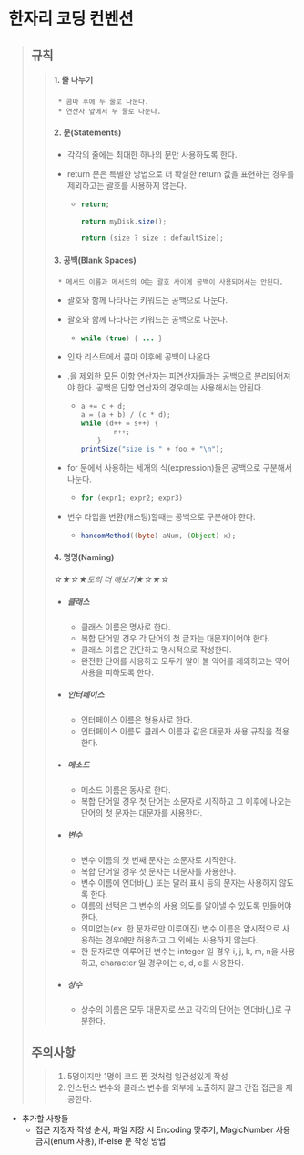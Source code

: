 # 한자리 코딩 컨벤션

> ## 규칙
>
> > #### 1. 줄 나누기
> >
> > 	 * 콤마 후에 두 줄로 나눈다.
> > 	 * 연산자 앞에서 두 줄로 나눈다.
> >
> > 
> >
> > #### 2. 문(Statements)
> >
> >  * 각각의 줄에는 최대한 하나의 문만 사용하도록 한다.
> >
> >  * return 문은 특별한 방법으로 더 확실한 return 값을 표현하는 경우를 제외하고는 괄호를 사용하지 않는다.
> >
> >     * ```java
> >       return;
> >             
> >       return myDisk.size();
> >             
> >       return (size ? size : defaultSize);
> >       ```
> >
> > 
> >
> > #### 3. 공백(Blank Spaces)
> >
> > 	 * 메서드 이름과 메서드의 여는 괄호 사이에 공백이 사용되어서는 안된다.
> >  * 괄호와 함께 나타나는 키워드는 공백으로 나눈다.
> >  * 괄호와 함께 나타나는 키워드는 공백으로 나눈다.
> >
> >     * ```java
> >       while (true) { ... }
> >       ```
> >
> >  * 인자 리스트에서 콤마 이후에 공백이 나온다.
> >
> >  * .을 제외한 모든 이항 연산자는 피연산자들과는 공백으로 분리되어져야 한다. 공백은 단항 연산자의 경우에는 사용해서는 안된다.
> >
> >     * ```java
> >       a += c + d;
> >       a = (a + b) / (c * d);
> >       while (d++ = s++) {
> >               n++;
> >           }
> >       printSize("size is " + foo + "\n");
> >       ```
> >
> >  * for 문에서 사용하는 세개의 식(expression)들은 공백으로 구분해서 나눈다.
> >
> >     * ```java
> >       for (expr1; expr2; expr3)
> >       ```
> >
> >  * 변수 타입을 변환(캐스팅)할때는 공백으로 구분해야 한다.
> >
> >     * ```java
> >       hancomMethod((byte) aNum, (Object) x);
> >       ```
> >
> > 
> >
> > #### 4. 명명(Naming)
> >
> > *☆★☆★토의 더 해보기★☆★☆*
> >
> > * ##### 클래스
> >
> >    * 클래스 이름은 명사로 한다.
> >    * 복합 단어일 경우 각 단어의 첫 글자는 대문자이어야 한다.
> >    * 클래스 이름은 간단하고 명시적으로 작성한다.
> >    * 완전한 단어를 사용하고 모두가 알아 볼 약어를 제외하고는 약어 사용을 피하도록 한다.
> >
> > * ##### 인터페이스
> >
> >    * 인터페이스 이름은 형용사로 한다.
> >    * 인터페이스 이름도 클래스 이름과 같은 대문자 사용 규칙을 적용한다.
> >
> > * ##### 메소드
> >
> >    * 메소드 이름은 동사로 한다.
> >    * 복합 단어일 경우 첫 단어는 소문자로 시작하고 그 이후에 나오는 단어의 첫 문자는 대문자를 사용한다.
> >
> > * ##### 변수
> >
> >    * 변수 이름의 첫 번째 문자는 소문자로 시작한다.
> >    * 복합 단어일 경우 첫 문자는 대문자를 사용한다.
> >    * 변수 이름에 언더바(_) 또는 달러 표시 등의 문자는 사용하지 않도록 한다.
> >    * 이름의 선택은 그 변수의 사용 의도를 알아낼 수 있도록 만들어야 한다.
> >    * 의미없는(ex. 한 문자로만 이루어진) 변수 이름은 암시적으로 사용하는 경우에만 허용하고 그 외에는 사용하지 않는다.
> >    * 한 문자로만 이루어진 변수는 integer 일 경우 i, j, k, m, n을 사용하고, character 일 경우에는 c, d, e를 사용한다.
> >
> > * ##### 상수
> >
> >   * 상수의 이름은 모두 대문자로 쓰고 각각의 단어는 언더바(_)로 구분한다.
> >
> > 
>
> ## 주의사항
>
> > 1. 5명이지만 1명이 코드 짠 것처럼 일관성있게 작성
> > 2. 인스턴스 변수와 클래스 변수를 외부에 노출하지 말고 간접 접근을 제공한다.



* 추가할 사항들
  * 접근 지정자 작성 순서, 파일 저장 시 Encoding 맞추기, MagicNumber 사용 금지(enum 사용), if-else 문 작성 방법
